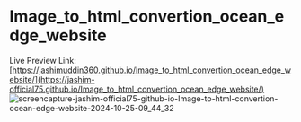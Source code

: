 # Image_to_html_convertion_ocean_edge_website
Live Preview Link:[https://jashimuddin360.github.io/Image_to_html_convertion_ocean_edge_website/](https://jashim-official75.github.io/Image_to_html_convertion_ocean_edge_website/)
![screencapture-jashim-official75-github-io-Image-to-html-convertion-ocean-edge-website-2024-10-25-09_44_32](https://github.com/user-attachments/assets/28a8544c-2376-4591-829b-a56f8c2fb844)


